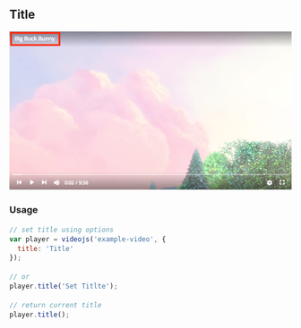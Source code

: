 ## Title <!-- {docsify-ignore-all} -->

<img src="../screenshot/video-title.png">

### Usage

```js
// set title using options
var player = videojs('example-video', {
  title: 'Title'
});

// or
player.title('Set Titlte');

// return current title
player.title();
```
